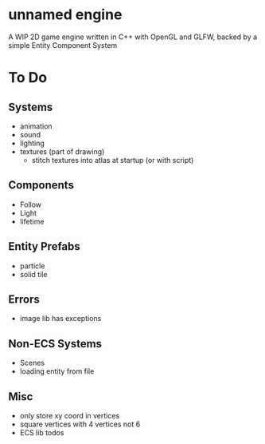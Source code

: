 # unnamed engine
A WIP 2D game engine written in C++ with OpenGL and GLFW, backed by a simple Entity Component System

# To Do 
## Systems
- animation
- sound
- lighting
- textures (part of drawing)
    - stitch textures into atlas at startup (or with script)

## Components
- Follow
- Light 
- lifetime

## Entity Prefabs
- particle
- solid tile

## Errors
- image lib has exceptions

## Non-ECS Systems
- Scenes
- loading entity from file

## Misc
- only store xy coord in vertices
- square vertices with 4 vertices not 6
- ECS lib todos
